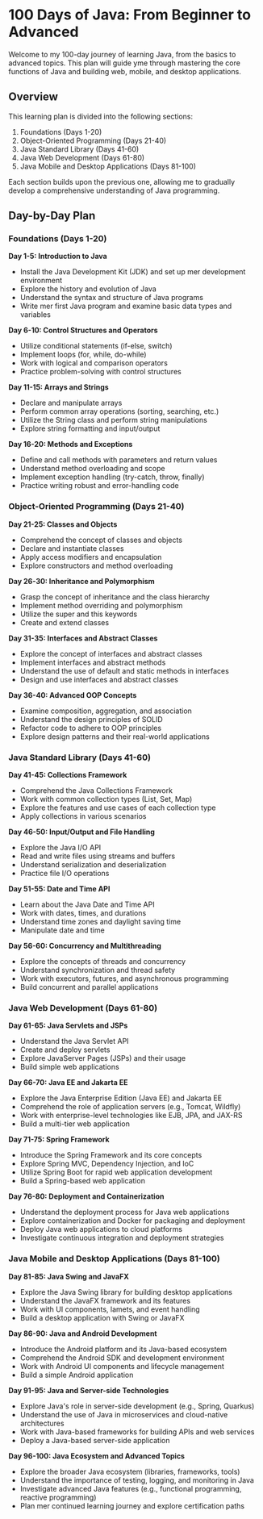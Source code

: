 # 100 Days of Java: From Beginner to Advanced

Welcome to my 100-day journey of learning Java, from the basics to advanced topics.
This plan will guide yme through mastering the core functions of Java and building web, mobile, and desktop applications.

## Overview

This learning plan is divided into the following sections:

1. Foundations (Days 1-20)
2. Object-Oriented Programming (Days 21-40)
3. Java Standard Library (Days 41-60)
4. Java Web Development (Days 61-80)
5. Java Mobile and Desktop Applications (Days 81-100)

Each section builds upon the previous one, allowing me to gradually develop a comprehensive understanding of Java programming.

## Day-by-Day Plan

### Foundations (Days 1-20)

**Day 1-5: Introduction to Java**
- Install the Java Development Kit (JDK) and set up mer development environment
- Explore the history and evolution of Java
- Understand the syntax and structure of Java programs
- Write mer first Java program and examine basic data types and variables

**Day 6-10: Control Structures and Operators**
- Utilize conditional statements (if-else, switch)
- Implement loops (for, while, do-while)
- Work with logical and comparison operators
- Practice problem-solving with control structures

**Day 11-15: Arrays and Strings**
- Declare and manipulate arrays
- Perform common array operations (sorting, searching, etc.)
- Utilize the String class and perform string manipulations
- Explore string formatting and input/output

**Day 16-20: Methods and Exceptions**
- Define and call methods with parameters and return values
- Understand method overloading and scope
- Implement exception handling (try-catch, throw, finally)
- Practice writing robust and error-handling code

### Object-Oriented Programming (Days 21-40)

**Day 21-25: Classes and Objects**
- Comprehend the concept of classes and objects
- Declare and instantiate classes
- Apply access modifiers and encapsulation
- Explore constructors and method overloading

**Day 26-30: Inheritance and Polymorphism**
- Grasp the concept of inheritance and the class hierarchy
- Implement method overriding and polymorphism
- Utilize the super and this keywords
- Create and extend classes

**Day 31-35: Interfaces and Abstract Classes**
- Explore the concept of interfaces and abstract classes
- Implement interfaces and abstract methods
- Understand the use of default and static methods in interfaces
- Design and use interfaces and abstract classes

**Day 36-40: Advanced OOP Concepts**
- Examine composition, aggregation, and association
- Understand the design principles of SOLID
- Refactor code to adhere to OOP principles
- Explore design patterns and their real-world applications

### Java Standard Library (Days 41-60)

**Day 41-45: Collections Framework**
- Comprehend the Java Collections Framework
- Work with common collection types (List, Set, Map)
- Explore the features and use cases of each collection type
- Apply collections in various scenarios

**Day 46-50: Input/Output and File Handling**
- Explore the Java I/O API
- Read and write files using streams and buffers
- Understand serialization and deserialization
- Practice file I/O operations

**Day 51-55: Date and Time API**
- Learn about the Java Date and Time API
- Work with dates, times, and durations
- Understand time zones and daylight saving time
- Manipulate date and time

**Day 56-60: Concurrency and Multithreading**
- Explore the concepts of threads and concurrency
- Understand synchronization and thread safety
- Work with executors, futures, and asynchronous programming
- Build concurrent and parallel applications

### Java Web Development (Days 61-80)

**Day 61-65: Java Servlets and JSPs**
- Understand the Java Servlet API
- Create and deploy servlets
- Explore JavaServer Pages (JSPs) and their usage
- Build simple web applications

**Day 66-70: Java EE and Jakarta EE**
- Explore the Java Enterprise Edition (Java EE) and Jakarta EE
- Comprehend the role of application servers (e.g., Tomcat, Wildfly)
- Work with enterprise-level technologies like EJB, JPA, and JAX-RS
- Build a multi-tier web application

**Day 71-75: Spring Framework**
- Introduce the Spring Framework and its core concepts
- Explore Spring MVC, Dependency Injection, and IoC
- Utilize Spring Boot for rapid web application development
- Build a Spring-based web application

**Day 76-80: Deployment and Containerization**
- Understand the deployment process for Java web applications
- Explore containerization and Docker for packaging and deployment
- Deploy Java web applications to cloud platforms
- Investigate continuous integration and deployment strategies

### Java Mobile and Desktop Applications (Days 81-100)

**Day 81-85: Java Swing and JavaFX**
- Explore the Java Swing library for building desktop applications
- Understand the JavaFX framework and its features
- Work with UI components, lamets, and event handling
- Build a desktop application with Swing or JavaFX

**Day 86-90: Java and Android Development**
- Introduce the Android platform and its Java-based ecosystem
- Comprehend the Android SDK and development environment
- Work with Android UI components and lifecycle management
- Build a simple Android application

**Day 91-95: Java and Server-side Technologies**
- Explore Java's role in server-side development (e.g., Spring, Quarkus)
- Understand the use of Java in microservices and cloud-native architectures
- Work with Java-based frameworks for building APIs and web services
- Deploy a Java-based server-side application

**Day 96-100: Java Ecosystem and Advanced Topics**
- Explore the broader Java ecosystem (libraries, frameworks, tools)
- Understand the importance of testing, logging, and monitoring in Java
- Investigate advanced Java features (e.g., functional programming, reactive programming)
- Plan mer continued learning journey and explore certification paths

